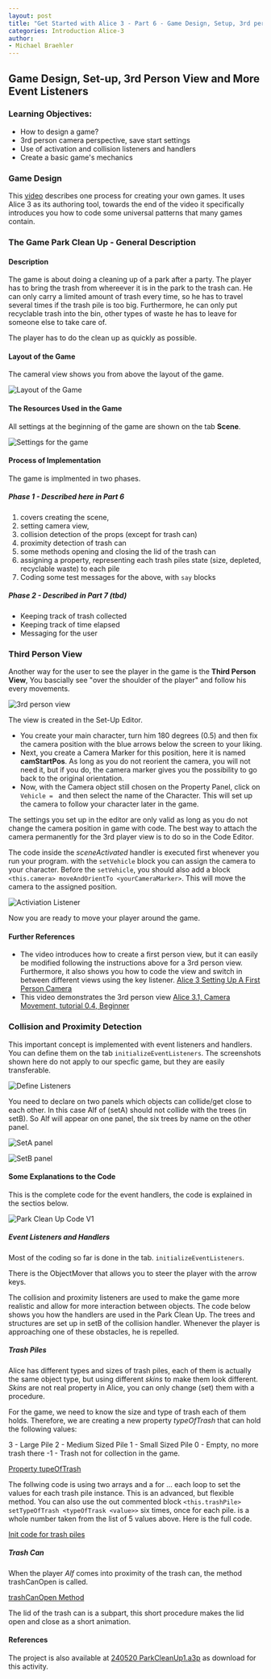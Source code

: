```yaml
---
layout: post
title: "Get Started with Alice 3 - Part 6 - Game Design, Setup, 3rd person view, More Event Listeners"
categories: Introduction Alice-3
author:
- Michael Braehler
---
```


## Game Design, Set-up, 3rd Person View and More Event Listeners

### Learning Objectives:

- How to design a game?
- 3rd person camera perspective, save start settings
- Use of activation and collision listeners and handlers
- Create a basic game's mechanics

### Game Design

This [video](https://youtu.be/I11Qox6vILg?si=Ywy-_0rXghKbwiyB) describes one process for creating your own games. It uses Alice 3 as its authoring tool, towards the end of the video it specifically introduces you how to code some universal patterns that many games contain.


### The Game Park Clean Up - General Description

#### Description

The game is about doing a cleaning up of a park after a party. The player has to bring the trash from whereever it is in the park to the trash can. He  can only carry a limited amount of trash every time, so he has to travel several times if the trash pile is too big. Furthermore, he can only put recyclable trash into the bin, other types of waste he has to leave for someone else to take care of.

The player has to do the clean up as quickly as possible.


#### Layout of the Game

The cameral view shows you from above the layout of the game.

![Layout of the Game](/assets/240515-TopView-GamePlan-Bin-Circled.png)


#### The Resources Used in the Game

All settings at the beginning of the game are shown on the tab **Scene**. 

![Settings for the game](/assets/240528-Settings.png) 


#### Process of Implementation

The game is implmented in two phases.

##### Phase 1 - Described here in Part 6

1. covers creating the  scene,
2. setting camera view,
3. collision detection of the props (except for trash can)
4. proximity detection of trash can
5. some methods opening and closing the lid of the trash can
6. assigning a property, representing each trash piles state (size, depleted, recyclable waste) to each pile
7. Coding some test messages for the above, with ```say``` blocks
 

##### Phase 2 - Described in Part 7 (tbd)

- Keeping track of trash collected
- Keeping track of time elapsed
- Messaging for the user



### Third Person View

Another way for the user to see the player in the game is the **Third Person View**, You bascially see "over the shoulder of the player" and follow his every movements.

![3rd person view](/assets/240515-Set-Camera-3rd-Person-View-1.png)

The view is created in the Set-Up Editor. 

- You create your main character, turn him 180 degrees (0.5) and then fix the camera position with the blue arrows below the screen to your liking.
- Next, you create a Camera Marker for this position, here it is named **camStartPos**. As long as you do not reorient the camera, you will not need it, but if you do, the camera marker gives you the possibility to go back to the original orientation.
- Now, with the Camera object still chosen on the Property Panel, click on ```Vehicle = ``` and then select the name of the Character. This will set up the camera to follow your character later in the game.

The settings you set up in the editor are only valid as long as you do not change the camera position in game with code. The best way to attach the camera permanently for the 3rd player view is to do so in the Code Editor.

The code inside the *sceneActivated* handler is executed first whenever you run your program. with the ```setVehicle``` block you can assign the camera to your character. Before the ```setVehicle```, you should also add a block ```<this.camera> moveAndOrientTo <yourCameraMarker>```. This will move the camera to the assigned position.

![Activiation Listener](/assets/240515-StarterCode-for-3rd-Person-Camera-View.png)

Now you are ready to move your player around the game.


#### Further References

- The video introduces how to create a first person view, but it can easily be modified following the instructions above for a 3rd person view. Furthermore, it also shows you how to code the view and switch in between different views using the key listener. [Alice 3 Setting Up A First Person Camera](https://youtu.be/jxXEXJgrm18?feature=shared)
- This video demonstrates the 3rd person view [Alice 3.1, Camera Movement, tutorial 0.4, Beginner](https://youtu.be/gDlxKxJTW7Y?feature=shared)


### Collision and Proximity Detection

This important concept is implemented with event listeners and handlers. You can define them on the tab ```initializeEventListeners```. The screenshots shown here do not apply to our specfic game, but they are easily transferable.

![Define Listeners](/assets/230307_SelectEventHandlerCollision.png)

You need to declare on two panels which objects can collide/get close to each other. In this case Alf of (setA) should not collide with the trees (in setB). So Alf will appear on one panel, the six trees by name on the other panel.

![SetA panel](/assets/230307_SelectCollisionSetA.png)

![SetB panel](/assets/230307_SelectCollisionSetB.png)


#### Some Explanations to the Code

This is the complete code for the event handlers, the code is explained in the sectios below.

![Park Clean Up Code V1](/assets/240516-ParkCleanUp-V1.png)

##### Event Listeners and Handlers

Most of the coding so far is done in the tab. ```initializeEventListeners```.

There is the ObjectMover that allows you to steer the player with the arrow keys.

The collision and proximity listeners are used to make the game more realistic and allow for more interaction between objects. The code below shows you how the handlers are used in the Park Clean Up. The trees and structures are set up in setB of the collision handler. Whenever the player is approaching one of these obstacles, he is repelled.


##### Trash Piles 

Alice has different types and sizes of trash piles, each of them is actually the same object type, but using different *skins* to make them look different. *Skins* are not real property in Alice, you can only change (set) them with a procedure.

For the game, we need to know the size and type of trash each of them holds. Therefore, we are creating a new property *typeOfTrash* that can hold the following values:

   3 - Large Pile
   2 - Medium Sized Pile
   1 - Small Sized Pile
   0 - Empty, no more trash there
   -1 - Trash not for collection in the game.

[Property tupeOfTrash](/assets/240528-Property-typeOfTrash.png)

The follwing code is using two arrays and a for ... each loop to set the values for each trash pile instance. This is an advanced, but flexible method. You can also use the out commented block ```<this.trashPile> setTypeOfTrash <typeOfTrask <value>>``` six times, once for each pile. <value> is a whole number taken from the list of 5 values above. Here is the full code.

[Init code for trash piles](/assets/240515-InitTrashPiles.png)


##### Trash Can

When the player *Alf* comes into proximity of the trash can, the method trashCanOpen is called.

[trashCanOpen Method](/assets/240515-TrashCanProcCall.png)

The lid of the trash can is a subpart, this short procedure makes the lid open and close as a short animation.

[](/assets/240515-trashCanOpen-Proc-Definition.png)


#### References

The project is also available at [240520 ParkCleanUp1.a3p](https://github.com/mibrs/Alice3Coding/blob/main/240520%20ParkCleanUp1.a3p) as download for this activity.
